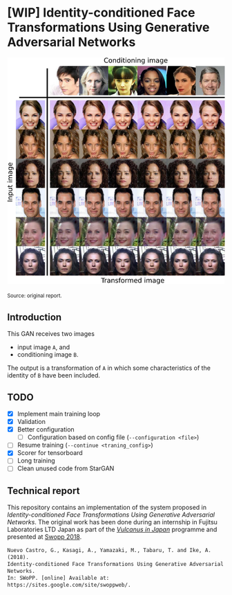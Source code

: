 # [WIP] Identity-conditioned Face Transformations Using Generative Adversarial Networks

<p align="center"><img src="assets/img/demo_validation.jpg" /></p>
<small aling="center">Source: original report.</small>

## Introduction
This GAN receives two images

- input image `A`, and
- conditioning image `B`.

The output is a transformation of `A` in which some characteristics of the identity of `B` have been included.


## TODO

- [x] Implement main training loop
- [x] Validation
- [x] Better configuration
    - [ ] Configuration based on config file (`--configuration <file>`)
- [ ] Resume training (`--continue <traning_config>`)
- [x] Scorer for tensorboard
- [ ] Long training
- [ ] Clean unused code from StarGAN

## Technical report
This repository contains an implementation of the system proposed in
_Identity-conditioned Face Transformations Using Generative Adversarial
Networks_. The original work has been done during an internship in Fujitsu
Laboratories LTD Japan as part of the [_Vulcanus in Japan_](https://www.eu-japan.eu/events/vulcanus-japan) programme and presented at [Swopp 2018](https://sites.google.com/site/swoppweb/).

    Nuevo Castro, G., Kasagi, A., Yamazaki, M., Tabaru, T. and Ike, A. (2018).
    Identity-conditioned Face Transformations Using Generative Adversarial Networks.
    In: SWoPP. [online] Available at: https://sites.google.com/site/swoppweb/.
